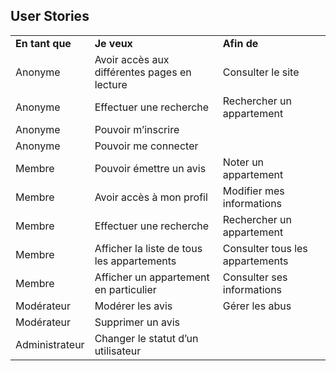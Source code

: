 ## User Stories


<table>
  <tr>
   <td><strong>En tant que</strong>
   </td>
   <td><strong>Je veux</strong>
   </td>
   <td><strong>Afin de </strong>
   </td>
  </tr>
  <tr>
   <td>Anonyme
   </td>
   <td>Avoir accès aux différentes pages en lecture
   </td>
   <td>Consulter le site
   </td>
  </tr>
  <tr>
   <td>Anonyme
   </td>
   <td>Effectuer une recherche
   </td>
   <td>Rechercher un appartement
   </td>
  </tr>
  <tr>
   <td>Anonyme
   </td>
   <td>Pouvoir m’inscrire
   </td>
   <td>
   </td>
  </tr>
  <tr>
   <td>Anonyme
   </td>
   <td>Pouvoir me connecter
   </td>
   <td>
   </td>
  </tr>
  <tr>
   <td>Membre
   </td>
   <td>Pouvoir émettre un avis
   </td>
   <td>Noter un appartement
   </td>
  </tr>
  <tr>
   <td>Membre
   </td>
   <td>Avoir accès à mon profil
   </td>
   <td>Modifier mes informations
   </td>
  </tr>
  <tr>
   <td>Membre
   </td>
   <td>Effectuer une recherche
   </td>
   <td>Rechercher un appartement
   </td>
  </tr>
  <tr>
   <td>Membre
   </td>
   <td>Afficher la liste de tous les appartements
   </td>
   <td>Consulter tous les appartements
   </td>
  </tr>
  <tr>
   <td>Membre
   </td>
   <td>Afficher un appartement en particulier
   </td>
   <td>Consulter ses informations
   </td>
  </tr>
  <tr>
   <td>Modérateur
   </td>
   <td>Modérer les avis
   </td>
   <td>Gérer les abus
   </td>
  </tr>
  <tr>
   <td>Modérateur
   </td>
   <td>Supprimer un avis
   </td>
   <td>
   </td>
  </tr>
  <tr>
   <td>Administrateur
   </td>
   <td>Changer le statut d’un utilisateur
   </td>
   <td>
   </td>
  </tr>
</table>